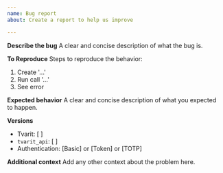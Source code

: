 ```yaml
---
name: Bug report
about: Create a report to help us improve

---
```


**Describe the bug**
A clear and concise description of what the bug is.

**To Reproduce**
Steps to reproduce the behavior:
1. Create '...'
2. Run call '...'
3. See error

**Expected behavior**
A clear and concise description of what you expected to happen.

**Versions**
- Tvarit: [ ]
- `tvarit_api`: [ ]
- Authentication: [Basic] or [Token] or [TOTP]

**Additional context**
Add any other context about the problem here.
